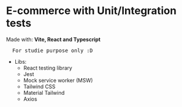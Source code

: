 # E-commerce with Unit/Integration tests
  
Made with: **Vite, React and Typescript**
<br />

<pre>
  For studie purpose only :D
</pre>

- Libs:
  - React testing library
  - Jest
  - Mock service worker (MSW)
  - Tailwind CSS
  - Material Tailwind
  - Axios
